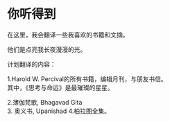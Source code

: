 # 你听得到

在这里，我会翻译一些我喜欢的书籍和文摘。

他们是点亮我长夜漫漫的光。

计划翻译的内容：

1.Harold W. Percival的所有书籍，编辑月刊，与朋友书信。
<br>其中，《思考与命运》是最璀璨的星星。

2.薄伽梵歌, Bhagavad Gita
<br>3. 奥义书, Upanishad
4.柏拉图全集。


